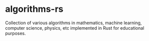 # algorithms-rs
Collection of various algorithms in mathematics, machine learning, computer science, physics, etc implemented in Rust for educational purposes.
